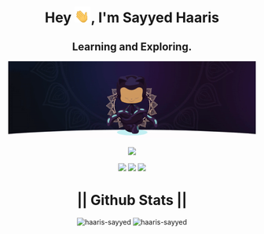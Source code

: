 <h1 align="center">Hey <img src="src/hand.gif" height=32px>, I'm Sayyed Haaris</h1>
<h2 align="center">Learning and Exploring.</h2>

<p align="center">
<img src="src/github.gif" alt="banner gif">
</p>
<p align="center">
<img src="https://profile-counter.glitch.me/Haaris-Sayyed/count.svg" />
</p>
<p align="center">
<a href="mailto: haaris7200@gmail.com" target="_blank"><img src="https://img.shields.io/badge/Gmail-D14836?style=for-the-badge&amp;logo=gmail&amp;logoColor=white" style="max-width: 100%;"></a>
<a href="https://www.linkedin.com/in/haarissayyed/" target="_blank"><img src="https://img.shields.io/badge/LinkedIn-0077B5?style=for-the-badge&amp;logo=linkedin&amp;logoColor=white" style="max-width: 100%" /></a>
<a href="https://twitter.com/sayyed_haaris33" target="_blank"><img src="https://img.shields.io/badge/Twitter-1DA1F2?style=for-the-badge&amp;logo=twitter&amp;logoColor=white" style="max-width: 100%;"></a>
</p>


<h1 align="center">|| Github Stats ||</h1>
<p align="center"><img src="https://github-readme-stats.vercel.app/api?username=haaris-sayyed&show_icons=true&locale=en&theme=tokyonight" alt="haaris-sayyed" />
<img src="https://github-readme-streak-stats.herokuapp.com/?user=haaris-sayyed&theme=tokyonight" alt="haaris-sayyed" /></p>

